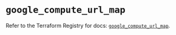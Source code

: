 # `google_compute_url_map`

Refer to the Terraform Registry for docs: [`google_compute_url_map`](https://registry.terraform.io/providers/hashicorp/google/6.33.0/docs/resources/compute_url_map).
